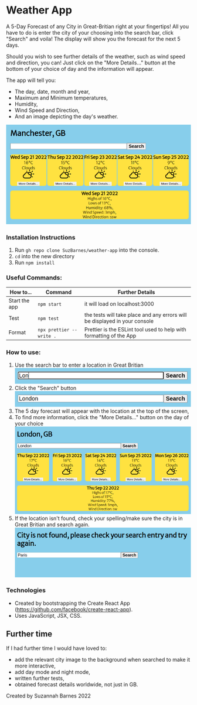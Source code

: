 # Weather App 
A 5-Day Forecast of any City in Great-Britian right at your fingertips! All you have to do is enter the city of your choosing into the search bar, click "Search" and voila! The display will show you the forecast for the next 5 days.

Should you wish to see further details of the weather, such as wind speed and direction, you can! Just click on the "More Details..." button at the bottom of your choice of day and the information will appear.

The app will tell you:
- The day, date, month and year,
- Maximum and Minimum temperatures,
- Humidity,
- Wind Speed and Direction,
- And an image depicting the day's weather.

![alt text](./public/weather-app.png)

 ### Installation Instructions
1. Run `gh repo clone SuzBarnes/weather-app` into the console.
2. `cd` into the new directory
3. Run `npm install`

### Useful Commands:
|How to...| Command  | Further Details|
|---------|----------|----------------|
|Start the app|`npm start`|it will load on localhost:3000|
|Test| `npm test`| the tests will take place and any errors will be displayed in your console|
|Format| `npx prettier --write .`| Prettier is the ESLint tool used to help with formatting of the App

### How to use:
1. Use the search bar to enter a location in Great Britian
![alt text](./public/typing.png)
2. Click the "Search" button
![alt text](./public/finishedtyping.png)
3. The 5 day forecast will appear with the location at the top of the screen,
4. To find more information, click the "More Details..." button on the day of your choice
![alt text](./public/searched.png)
5. If the location isn't found, check your spelling/make sure the city is in Great Britian and search again.
![alt text](./public/error.png)
### Technologies
- Created by bootstrapping the Create React App (https://github.com/facebook/create-react-app).
- Uses JavaScript, JSX, CSS.

## Further time
If I had further time I would have loved to:
- add the relevant city image to the background when searched to make it more interactive, 
- add day mode and night mode,
- written further tests,
- obtained forecast details worldwide, not just in GB.

Created by Suzannah  Barnes 2022
